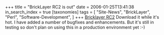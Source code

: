 +++
title = "BrickLayer RC2 is out"
date = 2006-01-25T13:41:38
in_search_index = true
[taxonomies]
tags = [
	"Site-News",
	"BrickLayer",
	"Perl",
	"Software-Development",
]
+++
<a href='/personal/BricklayerRC2.tar.gz' title='Bricklayer RC2'>Bricklayer RC2</a> Download it while it's hot. I have added a number of bugfixes and enhancements. But it's still in testing so don't plan on using this in a production environment yet :-)
